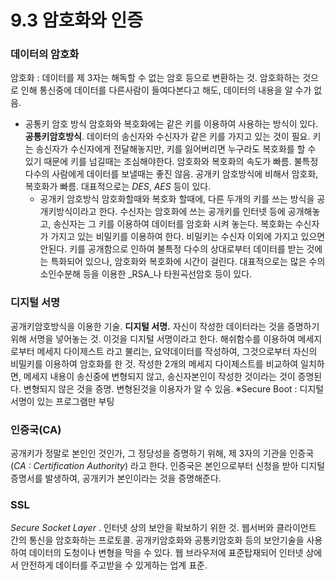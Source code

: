 # 9.3 암호화와 인증
### 데이터의 암호화
암호화 : 데이터를 제 3자는 해독할 수 없는 암호 등으로 변환하는 것. 암호화하는 것으로 인해 통신중에 데이터를 다른사람이 들여다본다고 해도, 데이터의 내용을 알 수가 없음.

- 공통키 암호 방식
  	암호화와 복호화에는 같은 키를 이용하여 사용하는 방식이 있다. **공통키암호방식**. 데이터의 송신자와 수신자가 같은 키를 가지고 있는 것이 필요. 키는 송신자가 수신자에게 전달해놓지만, 키를 잃어버리면 누구라도 복호화를 할 수 있기 때문에 키를 넘길때는 조심해야한다.
  	암호화와 복호화의 속도가 빠름. 불특정다수의 사람에게 데이터를 보낼때는 좋진 않음. 
  	공개키 암호방식에 비해서 암호화, 복호화가 빠름.
  	대표적으로는 _DES_, _AES_ 등이 있다.
	- 공개키 암호방식
	암호화할때와 복호화 할때에, 다른 두개의 키를 쓰는 방식을 공개키방식이라고 한다. 수신자는 암호화에 쓰는 공개키를 인터넷 등에 공개해놓고, 송신자는 그 키를 이용하여 데이터를 암호화 시켜 놓는다. 복호화는 수신자가 가지고 있는 비밀키를 이용하여 한다. 비밀키는 수신자 이외에 가지고 있으면 안된다.
	키를 공개함으로 인하여 불특정 다수의 상대로부터 데이터를 받는 것에는 특화되어 있으나, 암호화와 복호화에 시간이 걸린다.
	대표적으로는 많은 수의 소인수분해 등을 이용한 _RSA_나 타원곡선암호 등이 있다.

### 디지털 서명
공개키암호방식을 이용한 기술. **디지털 서명.** 자신이 작성한 데이터라는 것을 증명하기 위해 서명을 넣어놓는 것. 이것을 디지털 서명이라고 한다. 해쉬함수를 이용하여 메세지로부터 메세지 다이제스트 라고 불리는, 요약데이터를 작성하여, 그것으로부터 자신의 비밀키를 이용하여 암호화를 한 것.
작성한 2개의 메세지 다이제스트를 비교하여 일치하면, 메세지 내용이 송신중에 변형되지 않고, 송신자본인이 작성한 것이라는 것이 증명된다.
변형되지 않은 것을 증명. 변형된것을 이용자가 알 수 있음.
※Secure Boot : 디지털 서명이 있는 프로그램만 부팅

### 인증국(CA)
공개키가 정말로 본인인 것인가, 그 정당성을 증명하기 위해, 제 3자의 기관을 인증국(_CA : Certification Authority_) 라고 한다. 인증국은 본인으로부터 신청을 받아 디지털 증명서를 발생하여, 공개키가 본인이라는 것을 증명해준다.

### SSL
_Secure Socket Layer_ . 인터넷 상의 보안을 확보하기 위한 것. 웹서버와 클라이언트 간의 통신을 암호화하는 프로토콜. 공개키암호화와 공통키암호화 등의 보안기술을 사용하여 데이터의 도청이나 변형을 막을 수 있다. 웹 브라우저에 표준탑재되어 인터넷 상에서 안전하게 데이터를 주고받을 수 있게하는 업계 표준.